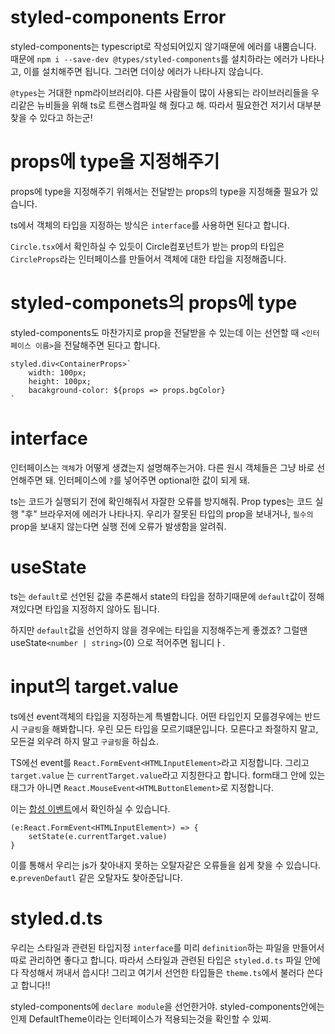# styled-components Error
styled-components는 typescript로 작성되어있지 않기때문에 에러를 내뿜습니다.
때문에 `npm i --save-dev @types/styled-components`를 설치하라는 에러가 나타나고, 이를 설치해주면 됩니다.
그러면 더이상 에러가 나타나지 않습니다.

`@types`는 거대한 npm라이브러리야. 다른 사람들이 많이 사용되는 라이브러리들을 우리같은 뉴비들을 위해 ts로 트랜스컴파일 해 줬다고 해. 따라서 필요한건 저기서 대부분 찾을 수 있다고 하는군!

# props에 type을 지정해주기

props에 type을 지정해주기 위해서는 전달받는 props의 type을 지정해줄 필요가 있습니다.

ts에서 객체의 타입을 지정하는 방식은 `interface`를 사용하면 된다고 합니다.

`Circle.tsx`에서 확인하실 수 있듯이 Circle컴포넌트가 받는 prop의 타입은 `CircleProps`라는 인터페이스를 만들어서 객체에 대한 타입을 지정해줍니다.

# styled-componets의 props에 type

styled-components도 마찬가지로 prop을 전달받을 수 있는데 이는 선언할 때 `<인터페이스 이름>`을 전달해주면 된다고 합니다.

```
styled.div<ContainerProps>`
    width: 100px;
    height: 100px;
    bacakground-color: ${props => props.bgColor}
`
```

# interface
인터페이스는 `객체`가 어떻게 생겼는지 설명해주는거야.
다른 원시 객체들은 그냥 바로 선언해주면 돼.
인터페이스에 `?`를 넣어주면 optional한 값이 되게 돼.

ts는 코드가 실행되기 전에 확인해줘서 자잘한 오류를 방지해줘.
Prop types는 코드 실행 "후" 브라우저에 에러가 나타나지.
우리가 잘못된 타입의 prop을 보내거나, `필수의` prop을 보내지 않는다면 실행 전에 오류가 발생함을 알려줘.

# useState
ts는 `default`로 선언된 값을 추론해서 state의 타입을 정하기때문에 `default`값이 정해져있다면 타입을 지정하지 않아도 됩니다.

하지만 `default`값을 선언하지 않을 경우에는 타입을 지정해주는게 좋겠죠?
그럴땐 useState`<number | string>`(0) 으로 적어주면 됩니디ㅏ.

# input의 target.value
ts에선 event객체의 타입을 지정하는게 특별합니다.
어떤 타입인지 모를경우에는 반드시 `구글링`을 해봐합니다. 우린 모든 타입을 모르기떄문입니다. 모른다고 좌절하지 말고, 모든걸 외우려 하지 말고 `구글링`을 하십쇼. 

TS에선 event를 `React.FormEvent<HTMLInputElement>`라고 지정합니다. 그리고 `target.value` 는 `currentTarget.value`라고 지칭한다고 합니다. form태그 안에 있는 태그가 아니면 `React.MouseEvent<HTMLButtonElement>`로 지정합니다.

이는 <a href="https://ko.reactjs.org/docs/events.html">합성 이벤트</a>에서 확인하실 수 있습니다.
```
(e:React.FormEvent<HTMLInputElement>) => {
    setState(e.currentTarget.value)
}
```
이를 통해서 우리는 js가 찾아내지 못하는 오탈자같은 오류들을 쉽게 찾을 수 있습니다.
e.`prevenDefautl` 같은 오탈자도 찾아준답니다.

# styled.d.ts
우리는 스타일과 관련된 타입지정 `interface`를 미리 `definition`하는 파일을 만들어서 따로 관리하면 좋다고 합니다.
따라서 스타일과 관련된 타입은 `styled.d.ts` 파일 안에다 작성해서 꺼내서 씁시다!
그리고 여기서 선언한 타입들은 `theme.ts`에서 불러다 쓴다고 합니다!!

styled-components에 `declare module`을 선언한거야. styled-components안에는 인제 DefaultTheme이라는 인터페이스가 적용되는것을 확인할 수 있찌.